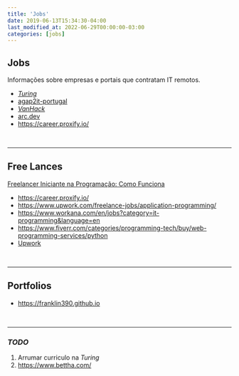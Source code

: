 ```yaml
---
title: 'Jobs'
date: 2019-06-13T15:34:30-04:00
last_modified_at: 2022-06-29T00:00:00-03:00
categories: [jobs]
---
```


## Jobs

Informações sobre empresas e portais que contratam IT remotos.

- [_Turing_](https://www.turing.com/)
- [agap2it-portugal](https://www.linkedin.com/company/agap2it-portugal/)
- [_VanHack_](https://vanhack.com/)
- [arc.dev](https://arc.dev/)
- https://career.proxify.io/

<br>

---

## Free Lances

[Freelancer Iniciante na Programação: Como Funciona](https://www.youtube.com/watch?v=64Ksj7kPmg4)

- https://career.proxify.io/
- https://www.upwork.com/freelance-jobs/application-programming/
- https://www.workana.com/en/jobs?category=it-programming&language=en
- https://www.fiverr.com/categories/programming-tech/buy/web-programming-services/python
- [Upwork](https://www.upwork.com/)

<br>

---

## Portfolios

- https://franklin390.github.io

<br>

---

### _TODO_

1. Arrumar curriculo na _Turing_
2. https://www.bettha.com/
